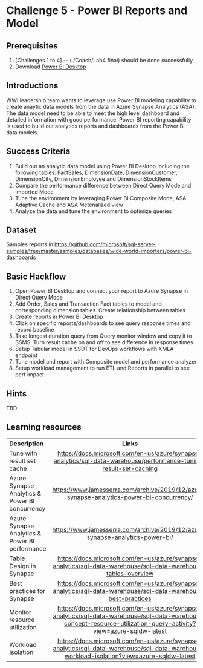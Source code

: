# 	Challenge 5 - Power BI Reports and Model

## Prerequisites

1. [Challenges 1 to 4] -- (./Coach/Lab4 final) should be done successfully.
2. Download [Power BI Desktop](https://www.microsoft.com/en-us/download/details.aspx?id=58494) 

## Introductions

WWI leadership team wants to leverage use Power BI modeling capability to create anaytic data models from the data in Azure Synapse Analytics (ASA). The data model need to be able to meet the high level dashboard and detailed information with good performance. Power BI reporting capability is used to build out analytics reports and dashboards from the Power BI data models. 

## Success Criteria
1. Build out an analytic data model using Power BI Desktop Including the following tables: FactSales, DimensionDate, DimensionCustomer, DimensionCity, DimensionEmployee and DimensionStockItems
2. Compare the performance difference between Direct Query Mode and Imported Mode 
3. Tune the environment by leveraging Power BI Composite Mode, ASA Adaptive Cache and ASA Meterialized view
4. Analyze the data and tune the environment to optimize queries

## Dataset
Samples reports in https://github.com/microsoft/sql-server-samples/tree/master/samples/databases/wide-world-importers/power-bi-dashboards

## Basic Hackflow
1. Open Power BI Desktop and connect your report to Azure Synapse in Direct Query Mode
1. Add Order, Sales and Transaction Fact tables to model and corresponding dimension tables.  Create relationship between tables
1. Create reports in Power BI Desktop
1. Click on specific reports/dashboards to see query response times and record baseline
1. Take longest duration query from Query monitor window and copy it to SSMS. Turn result cache on and off to see difference in response times
1. Setup Tabular model in SSDT for DevOps workflows with XMLA endpoint
1. Tune model and report with Composite model and performance analyzer
1. Setup workload management to run ETL and Reports in parallel to see perf impact



## Hints
TBD

## Learning resources

|                                            |                                                                                                                                                       |
| ------------------------------------------ | :---------------------------------------------------------------------------------------------------------------------------------------------------: |
| **Description**                            |                                                                       **Links**                                                                       |
| Tune with result set cache | <https://docs.microsoft.com/en-us/azure/synapse-analytics/sql-data-warehouse/performance-tuning-result-set-caching> |
| Azure Synapse Analytics & Power BI concurrency | <https://www.jamesserra.com/archive/2019/12/azure-synapse-analytics-power-bi-concurrency/> |
| Azure Synapse Analytics & Power BI performance| <https://www.jamesserra.com/archive/2019/12/azure-synapse-analytics-power-bi/> |
| Table Design in Synapse    | <https://docs.microsoft.com/en-us/azure/synapse-analytics/sql-data-warehouse/sql-data-warehouse-tables-overview>                                |
| Best practices for Synapse | <https://docs.microsoft.com/en-us/azure/synapse-analytics/sql-data-warehouse/sql-data-warehouse-best-practices> |
| Monitor resource utilization  | <https://docs.microsoft.com/en-us/azure/synapse-analytics/sql-data-warehouse/sql-data-warehouse-concept-resource-utilization-query-activity?view=azure-sqldw-latest> |
| Workload Isolation  | <https://docs.microsoft.com/en-us/azure/synapse-analytics/sql-data-warehouse/sql-data-warehouse-workload-isolation?view=azure-sqldw-latest> |